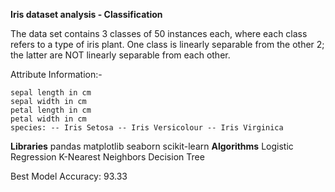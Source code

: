 **Iris dataset analysis - Classification**

The data set contains 3 classes of 50 instances each, where each class refers to a type of iris plant. One class is linearly separable from the other 2; the latter are NOT linearly separable from each other.

Attribute Information:-

    sepal length in cm
    sepal width in cm
    petal length in cm
    petal width in cm
    species: -- Iris Setosa -- Iris Versicolour -- Iris Virginica
**Libraries**
pandas
matplotlib
seaborn
scikit-learn
**Algorithms**
Logistic Regression
K-Nearest Neighbors
Decision Tree

Best Model Accuracy: 93.33
